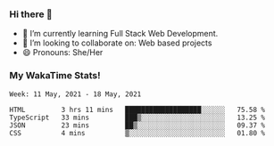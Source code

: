 ### Hi there 👋

- 🌱 I’m currently learning Full Stack Web Development.
- 👯 I’m looking to collaborate on: Web based projects
- 😄 Pronouns: She/Her

### My WakaTime Stats!

<!--START_SECTION:waka-->
```text
Week: 11 May, 2021 - 18 May, 2021

HTML         3 hrs 11 mins   ███████████████████░░░░░░   75.58 % 
TypeScript   33 mins         ███▒░░░░░░░░░░░░░░░░░░░░░   13.25 % 
JSON         23 mins         ██▒░░░░░░░░░░░░░░░░░░░░░░   09.37 % 
CSS          4 mins          ▒░░░░░░░░░░░░░░░░░░░░░░░░   01.80 % 
```
<!--END_SECTION:waka-->
